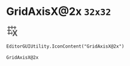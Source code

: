 # GridAxisX@2x `32x32`
<img src="/img/GridAxisX@2x.png" width=32 height=32>

``` CSharp
EditorGUIUtility.IconContent("GridAxisX@2x")
```
```
GridAxisX@2x
```
